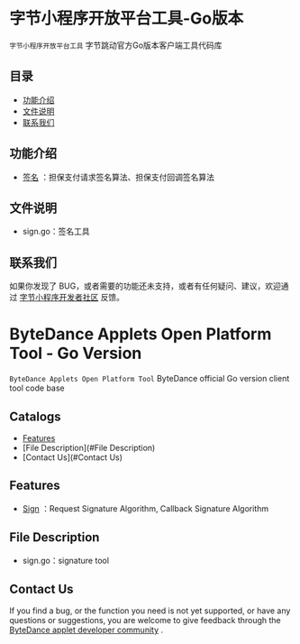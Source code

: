 # 字节小程序开放平台工具-Go版本

`字节小程序开放平台工具` 字节跳动官方Go版本客户端工具代码库

## 目录

- [功能介绍](#功能介绍)
- [文件说明](#文件说明)
- [联系我们](#联系我们)

## 功能介绍

* [签名](https://microapp.bytedance.com/docs/zh-CN/mini-app/develop/server/ecpay/TE#%E4%B8%89%E3%80%81%E7%AD%BE%E5%90%8D-demo) ：担保支付请求签名算法、担保支付回调签名算法

## 文件说明
* sign.go：签名工具

## 联系我们

如果你发现了 BUG，或者需要的功能还未支持，或者有任何疑问、建议，欢迎通过 [字节小程序开发者社区](https://forum.microapp.bytedance.com/mini-app) 反馈。

# ByteDance Applets Open Platform Tool - Go Version

`ByteDance Applets Open Platform Tool` ByteDance official Go version client tool code base

## Catalogs

- [Features](#Features)
- [File Description](#File Description)
- [Contact Us](#Contact Us)

## Features

* [Sign](https://microapp.bytedance.com/docs/zh-CN/mini-app/develop/server/ecpay/TE#%E4%B8%89%E3%80%81%E7%AD%BE%E5%90%8D-demo) ：Request Signature Algorithm, Callback Signature Algorithm

## File Description
* sign.go：signature tool

## Contact Us

If you find a bug, or the function you need is not yet supported, or have any questions or suggestions, you are welcome to give feedback through the [ByteDance applet developer community](https://forum.microapp.bytedance.com/mini-app) .


